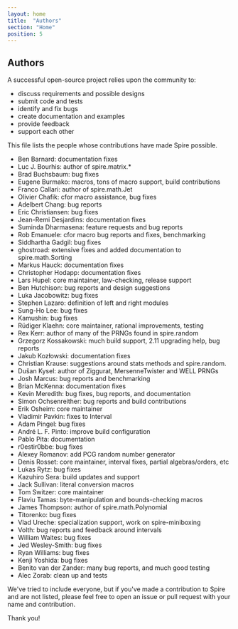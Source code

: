 ```yaml
---
layout: home
title:  "Authors"
section: "Home"
position: 5
---
```

## Authors

A successful open-source project relies upon the community to:

* discuss requirements and possible designs
* submit code and tests
* identify and fix bugs
* create documentation and examples
* provide feedback
* support each other

This file lists the people whose contributions have made Spire
possible.

* Ben Barnard: documentation fixes
* Luc J. Bourhis: author of spire.matrix.*
* Brad Buchsbaum: bug fixes
* Eugene Burmako: macros, tons of macro support, build contributions
* Franco Callari: author of spire.math.Jet
* Olivier Chafik: cfor macro assistance, bug fixes
* Adelbert Chang: bug reports
* Eric Christiansen: bug fixes
* Jean-Remi Desjardins: documentation fixes
* Suminda Dharmasena: feature requests and bug reports
* Rob Emanuele: cfor macro bug reports and fixes, benchmarking
* Siddhartha Gadgil: bug fixes
* ghostroad: extensive fixes and added documentation to spire.math.Sorting
* Markus Hauck: documentation fixes
* Christopher Hodapp: documentation fixes
* Lars Hupel: core maintainer, law-checking, release support
* Ben Hutchison: bug reports and design suggestions
* Luka Jacobowitz: bug fixes
* Stephen Lazaro: definition of left and right modules
* Sung-Ho Lee: bug fixes
* Kamushin: bug fixes
* Rüdiger Klaehn: core maintainer, rational improvements, testing
* Rex Kerr: author of many of the PRNGs found in spire.random
* Grzegorz Kossakowski: much build support, 2.11 upgrading help, bug reports
* Jakub Kozłowski: documentation fixes
* Christian Krause: suggestions around stats methods and spire.random.
* Dušan Kysel: author of Ziggurat, MersenneTwister and WELL PRNGs
* Josh Marcus: bug reports and benchmarking
* Brian McKenna: documentation fixes
* Kevin Meredith: bug fixes, bug reports, and documentation
* Simon Ochsenreither: bug reports and build contributions
* Erik Osheim: core maintainer
* Vladimir Pavkin: fixes to Interval
* Adam Pingel: bug fixes
* André L. F. Pinto: improve build configuration
* Pablo Pita: documentation
* r0estir0bbe: bug fixes
* Alexey Romanov: add PCG random number generator
* Denis Rosset: core maintainer, interval fixes, partial algebras/orders, etc
* Lukas Rytz: bug fixes
* Kazuhiro Sera: build updates and support
* Jack Sullivan: literal conversion macros
* Tom Switzer: core maintainer
* Flaviu Tamas: byte-manipulation and bounds-checking macros
* James Thompson: author of spire.math.Polynomial
* Titorenko: bug fixes
* Vlad Ureche: specialization support, work on spire-miniboxing
* Volth: bug reports and feedback around intervals
* William Waites: bug fixes
* Jed Wesley-Smith: bug fixes
* Ryan Williams: bug fixes
* Kenji Yoshida: bug fixes
* Benito van der Zander: many bug reports, and much good testing
* Alec Zorab: clean up and tests

We've tried to include everyone, but if you've made a contribution to
Spire and are not listed, please feel free to open an issue or pull
request with your name and contribution.

Thank you!
